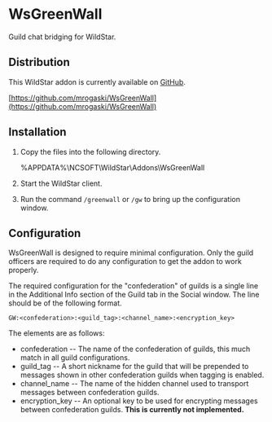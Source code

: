 WsGreenWall
===========

Guild chat bridging for WildStar.

Distribution
------------

This WildStar addon is currently available on [GitHub](https://github.com).

[https://github.com/mrogaski/WsGreenWall](https://github.com/mrogaski/WsGreenWall)


Installation
------------

1. Copy the files into the following directory.

    %APPDATA%\NCSOFT\WildStar\Addons\WsGreenWall

2. Start the WildStar client.

3. Run the command `/greenwall` or `/gw` to bring up the configuration window.


Configuration
-------------

WsGreenWall is designed to require minimal configuration.  Only the guild officers are required to do any configuration to get the addon to work properly.

The required configuration for the "confederation" of guilds is a single line in the Additional Info section of the Guild tab in the Social window.  The line should be of the following format.

    GW:<confederation>:<guild_tag>:<channel_name>:<encryption_key>

The elements are as follows:

- confederation -- The name of the confederation of guilds, this much match in all guild configurations.
- guild_tag -- A short nickname for the guild that will be prepended to messages shown in other confederation guilds when tagging is enabled.
- channel_name -- The name of the hidden channel used to transport messages between confederation guilds.
- encryption_key -- An optional key to be used for encrypting messages between confederation guilds.  **This is currently not implemented.**

